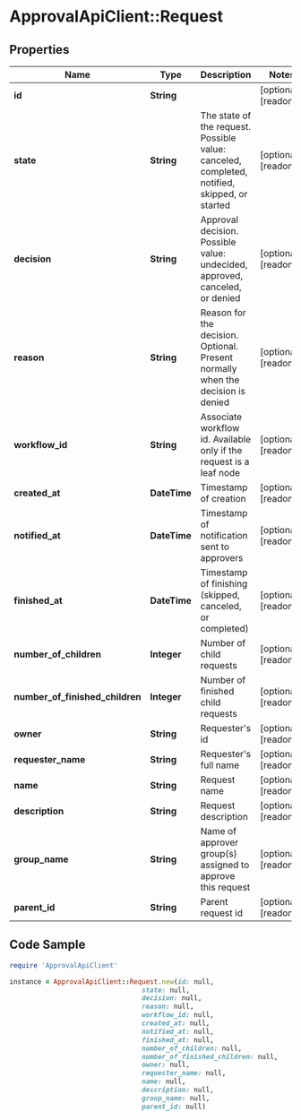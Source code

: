 # ApprovalApiClient::Request

## Properties

Name | Type | Description | Notes
------------ | ------------- | ------------- | -------------
**id** | **String** |  | [optional] [readonly] 
**state** | **String** | The state of the request. Possible value: canceled, completed, notified, skipped, or started | [optional] [readonly] 
**decision** | **String** | Approval decision. Possible value: undecided, approved, canceled, or denied | [optional] [readonly] 
**reason** | **String** | Reason for the decision. Optional. Present normally when the decision is denied | [optional] [readonly] 
**workflow_id** | **String** | Associate workflow id. Available only if the request is a leaf node | [optional] [readonly] 
**created_at** | **DateTime** | Timestamp of creation | [optional] [readonly] 
**notified_at** | **DateTime** | Timestamp of notification sent to approvers | [optional] [readonly] 
**finished_at** | **DateTime** | Timestamp of finishing (skipped, canceled, or completed) | [optional] [readonly] 
**number_of_children** | **Integer** | Number of child requests | [optional] [readonly] 
**number_of_finished_children** | **Integer** | Number of finished child requests | [optional] [readonly] 
**owner** | **String** | Requester&#39;s id | [optional] [readonly] 
**requester_name** | **String** | Requester&#39;s full name | [optional] [readonly] 
**name** | **String** | Request name | [optional] [readonly] 
**description** | **String** | Request description | [optional] [readonly] 
**group_name** | **String** | Name of approver group(s) assigned to approve this request | [optional] [readonly] 
**parent_id** | **String** | Parent request id | [optional] [readonly] 

## Code Sample

```ruby
require 'ApprovalApiClient'

instance = ApprovalApiClient::Request.new(id: null,
                                 state: null,
                                 decision: null,
                                 reason: null,
                                 workflow_id: null,
                                 created_at: null,
                                 notified_at: null,
                                 finished_at: null,
                                 number_of_children: null,
                                 number_of_finished_children: null,
                                 owner: null,
                                 requester_name: null,
                                 name: null,
                                 description: null,
                                 group_name: null,
                                 parent_id: null)
```


